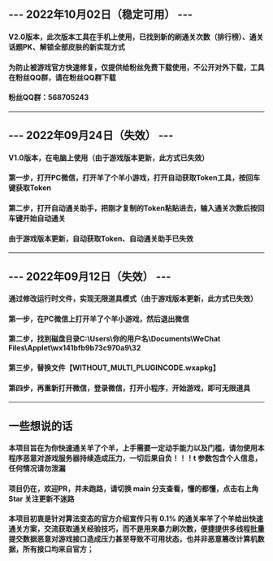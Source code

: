 ## --- 2022年10月02日（稳定可用） ---
#### V2.0版本，此次版本工具在手机上使用，已找到新的刷通关次数（排行榜）、通关话题PK、解锁全部皮肤的新实现方式
#### 为防止被游戏官方快速修复，仅提供给粉丝免费下载使用，不公开对外下载，工具在粉丝QQ群，请在粉丝QQ群下载
#### 粉丝QQ群：568705243
---
## --- 2022年09月24日（失效） ---
#### V1.0版本，在电脑上使用（由于游戏版本更新，此方式已失效）
#### 第一步，打开PC微信，打开羊了个羊小游戏，打开自动获取Token工具，按回车键获取Token
#### 第二步，打开自动通关助手，把刚才复制的Token粘贴进去，输入通关次数后按回车键开始自动通关
#### 由于游戏版本更新，自动获取Token、自动通关助手已失效
---
## --- 2022年09月12日（失效） ---
#### 通过修改运行时文件，实现无限道具模式（由于游戏版本更新，此方式已失效）
#### 第一步，在PC微信上打开羊了个羊小游戏，然后退出微信
#### 第二步，找到磁盘目录C:\Users\你的用户名\Documents\WeChat Files\Applet\wx141bfb9b73c970a9\32
#### 第三步，替换文件【__WITHOUT_MULTI_PLUGINCODE__.wxapkg】
#### 第四步，再重新打开微信，登录微信，打开小程序，开始游戏，即可无限道具
---
## 一些想说的话
#### 本项目旨在为你快速通关羊了个羊，上手需要一定动手能力以及门槛，请勿使用本程序恶意对游戏服务器持续造成压力，一切后果自负！！！t 参数包含个人信息，任何情况请勿泄漏
#### 项目仍在，欢迎PR，并未跑路，请切换 main 分支查看，懂的都懂，点击右上角 Star 关注更新不迷路
#### 本项目初衷是针对算法变态的官方介绍宣传只有 0.1% 的通关率羊了个羊给出快速通关方案，交流获取通关经验技巧，而不是用来暴力刷次数，便捷提供多线程批量提交数据恶意对游戏接口造成压力甚至导致不可用状态，也并非恶意篡改计算机数据，所有接口均来自官方；
